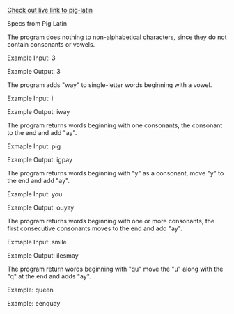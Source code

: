 [Check out live link to pig-latin](https://panatdacatlin.github.io/pig-latin/)


Specs from Pig Latin

The program does nothing to non-alphabetical characters, since they do not contain consonants or vowels.

Example Input: 3

Example Output: 3


The program adds "way" to single-letter words beginning with a vowel.

Example Input: i

Example Output: iway


The program returns words beginning with one consonants, the consonant to the end and add "ay".

Exmaple Input: pig

Example Output: igpay


The program returns words beginning with "y" as a consonant, move "y" to the end and add "ay".

Example Input: you

Example Output: ouyay


The program returns words beginning with one or more consonants, the first consecutive consonants moves to the end and add "ay".

Exmaple Input: smile

Example Output: ilesmay


The program return words beginning with "qu" move the "u" along with the "q" at the end and adds "ay".

Example: queen

Example: eenquay
